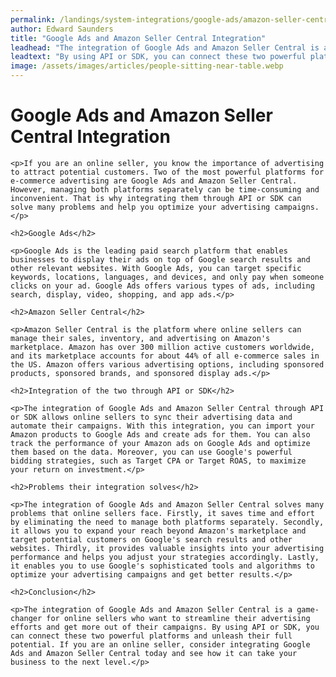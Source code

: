 ```yaml
---
permalink: /landings/system-integrations/google-ads/amazon-seller-central
author: Edward Saunders
title: "Google Ads and Amazon Seller Central Integration"
leadhead: "The integration of Google Ads and Amazon Seller Central is a game-changer for online sellers who want to streamline their advertising efforts and get more out of their campaigns"
leadtext: "By using API or SDK, you can connect these two powerful platforms and unleash their full potential. If you are an online seller, consider integrating Google Ads and Amazon Seller Central today and see how it can take your business to the next level."
image: /assets/images/articles/people-sitting-near-table.webp
---
```

<div class="arttext">
	<h1>Google Ads and Amazon Seller Central Integration</h1>

	<p>If you are an online seller, you know the importance of advertising to attract potential customers. Two of the most powerful platforms for e-commerce advertising are Google Ads and Amazon Seller Central. However, managing both platforms separately can be time-consuming and inconvenient. That is why integrating them through API or SDK can solve many problems and help you optimize your advertising campaigns.</p>

	<h2>Google Ads</h2>

	<p>Google Ads is the leading paid search platform that enables businesses to display their ads on top of Google search results and other relevant websites. With Google Ads, you can target specific keywords, locations, languages, and devices, and only pay when someone clicks on your ad. Google Ads offers various types of ads, including search, display, video, shopping, and app ads.</p>

	<h2>Amazon Seller Central</h2>

	<p>Amazon Seller Central is the platform where online sellers can manage their sales, inventory, and advertising on Amazon's marketplace. Amazon has over 300 million active customers worldwide, and its marketplace accounts for about 44% of all e-commerce sales in the US. Amazon offers various advertising options, including sponsored products, sponsored brands, and sponsored display ads.</p>

	<h2>Integration of the two through API or SDK</h2>

	<p>The integration of Google Ads and Amazon Seller Central through API or SDK allows online sellers to sync their advertising data and automate their campaigns. With this integration, you can import your Amazon products to Google Ads and create ads for them. You can also track the performance of your Amazon ads on Google Ads and optimize them based on the data. Moreover, you can use Google's powerful bidding strategies, such as Target CPA or Target ROAS, to maximize your return on investment.</p>

	<h2>Problems their integration solves</h2>

	<p>The integration of Google Ads and Amazon Seller Central solves many problems that online sellers face. Firstly, it saves time and effort by eliminating the need to manage both platforms separately. Secondly, it allows you to expand your reach beyond Amazon's marketplace and target potential customers on Google's search results and other websites. Thirdly, it provides valuable insights into your advertising performance and helps you adjust your strategies accordingly. Lastly, it enables you to use Google's sophisticated tools and algorithms to optimize your advertising campaigns and get better results.</p>

	<h2>Conclusion</h2>

	<p>The integration of Google Ads and Amazon Seller Central is a game-changer for online sellers who want to streamline their advertising efforts and get more out of their campaigns. By using API or SDK, you can connect these two powerful platforms and unleash their full potential. If you are an online seller, consider integrating Google Ads and Amazon Seller Central today and see how it can take your business to the next level.</p>

</div>